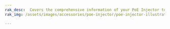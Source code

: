 ```yaml
---
rak_desc:  Covers the comprehensive information of your PoE Injector to help you in using it. This information includes technical specifications, characteristics, and requirements.
rak_img: /assets/images/accessories/poe-injector/poe-injector-illustration.png

---
```


<rk-redirect to="/Product-Categories/Accessories/R012-4800500/Datasheet/" />

